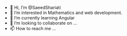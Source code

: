 - 👋 Hi, I’m @SaeedShariati
- 👀 I’m interested in Mathematics and web development.
- 🌱 I’m currently learning Angular
- 💞️ I’m looking to collaborate on ...
- 📫 How to reach me ...

<!---
SaeedShariati/SaeedShariati is a ✨ special ✨ repository because its `README.md` (this file) appears on your GitHub profile.
You can click the Preview link to take a look at your changes.
--->
